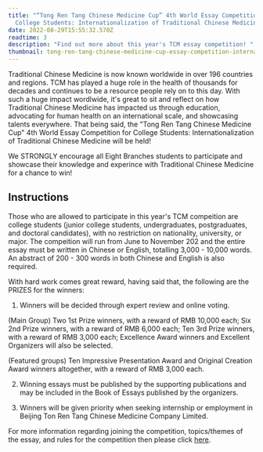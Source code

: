```yaml
---
title: "“Tong Ren Tang Chinese Medicine Cup” 4th World Essay Competition for
  College Students: Internationalization of Traditional Chinese Medicine"
date: 2022-08-29T15:55:32.570Z
readtime: 3
description: "Find out more about this year's TCM essay competition! "
thumbnail: tong-ren-tang-chinese-medicine-cup-essay-competition-internationalization-of-traditional-chinese-medicine.png
---
```

Traditional Chinese Medicine is now known worldwide in over 196 countries and regions. TCM has played a huge role in the health of thousands for decades and continues to be a resource people rely on to this day. With such a huge impact wordlwide, it's great to sit and reflect on how Traditional Chinese Medicine has impacted us through education, advocating for human health on an international scale, and showcasing talents everywhere. That being said, the "Tong Ren Tang Chinese Medicine Cup" 4th World Essay Competition for College Students: Internationalization of Traditional Chinese Medicine will be held!

We STRONGLY encourage all Eight Branches students to participate and showcase their knowledge and experince with Traditional Chinese Medicine for a chance to win!

## **Instructions**

Those who are allowed to participate in this year's TCM compeition are college students (junior college students, undergraduates, postgraduates, and doctoral candidates), with no restriction on nationality, university, or major. The compeition will run from June to November 202 and the entire essay must be written in Chinese or English, totalling 3,000 - 10,000 words. An abstract of 200 - 300 words in both Chinese and English is also required. 

With hard work comes great reward, having said that, the following are the PRIZES for the winners: 

1. Winners will be decided through expert review and online voting.

(Main Group) Two 1st Prize winners, with a reward of RMB 10,000 each; Six 2nd Prize winners, with a reward of RMB 6,000 each; Ten 3rd Prize winners, with a reward of RMB 3,000 each; Excellence Award winners and Excellent Organizers will also be selected.

(Featured groups) Ten Impressive Presentation Award and Original Creation Award winners altogether, with a reward of RMB 3,000 each.

2. Winning essays must be published by the supporting publications and may be included in the Book of Essays published by the organizers. 

3. Winners will be given priority when seeking internship or employment in Beijing Ton Ren Tang Chinese Medicine Company Limited. 

For more information regarding joining the competition, topics/themes of the essay, and rules for the competition then please click [here](http://www.wfas.org.cn/news/detail.html?nid=6362&cid=25).